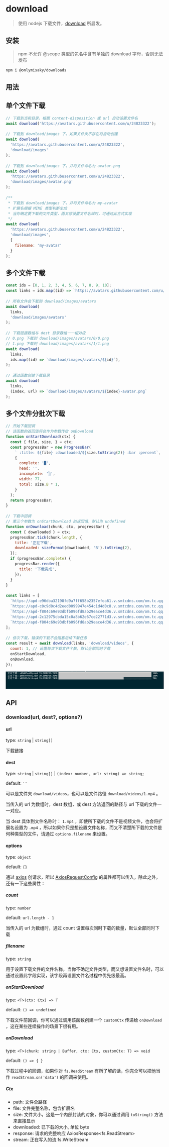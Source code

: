 # download 

> 使用 nodejs 下载文件，[download](https://github.com/kevva/download) 所启发。

## 安装

> npm 不允许 @scope 类型的包名中含有单独的 download 字母，否则无法发布

```bash
npm i @onlymisaky/downloads
```

## 用法

## 单个文件下载

```js
// 下载到当前目录，根据 content-disposition 或 url 自动设置文件名
await download('https://avatars.githubusercontent.com/u/24823322');

// 下载到 download/images 下，如果文件夹不存在将自动创建
await download(
  'https://avatars.githubusercontent.com/u/24823322',
  'download/images'
);

// 下载到 download/images 下，并将文件命名为 avatar.png
await download(
  'https://avatars.githubusercontent.com/u/24823322',
  'download/images/avatar.png'
);

/**
 * 下载到 download/images 下，并将文件命名为 my-avatar 
 * 扩展名根据 MIME 类型判断生成
 * 当你确定要下载的文件类型，而又想设置文件名城时，可通过此方式实现
 */
await download(
  'https://avatars.githubusercontent.com/u/24823322',
  'download/images',
  {
    filename: 'my-avatar'
  }
);
```

## 多个文件下载

```js
const ids = [0, 1, 2, 3, 4, 5, 6, 7, 8, 9, 10];
const links = ids.map((id) => `https://avatars.githubusercontent.com/u/${id}`);

// 所有文件会下载到 download/images/avatars
await download(
  links,
  'download/images/avatars'
);

// 下载链接数组与 dest 目录数组一一相对应
// 0.png 下载到 download/images/avatars/0/0.png
// 1.png 下载到 download/images/avatars/1/1.png
await download(
  links,
  ids.map((id) => `download/images/avatars/${id}`),
);

// 通过函数创建下载目录
await download(
  links,
  (index, url) => `download/images/avatars/${index}-avatar.png`
);
```

## 多个文件分批次下载

```js
// 开始下载回调
// 该函数的返回值将会作为参数传给 onDownload 
function onStartDownload(ctx) {
  const { file, size, } = ctx;
  const progressBar = new ProgressBar(
    ` :title: ${file} :downloaded/${size.toString(2)} :bar :percent`,
    {
      complete: '█',
      head: '',
      incomplete: '░',
      width: 77,
      total: size.B * 1,
    }
  );
  return progressBar;
}

// 下载中回调
// 第三个参数为 onStartDownload 的返回值，默认为 undefined
function onDownload(chunk, ctx, progressBar) {
  const { downloaded } = ctx;
  progressBar.tick(chunk.length, {
    title: '正在下载',
    downloaded: sizeFormat(downloaded, 'B').toString(2),
  });
  if (progressBar.complete) {
    progressBar.render({
      title: '下载完成',
    });
  }
}

const links = [
  `https://apd-e96dba32198fd9a7ff658b2357efea61.v.smtcdns.com/om.tc.qq.com/A8hDaWf1osY5MDop3VsOp-IeUYRIMBOnVKoJeAi_XQ1o/uwMROfz2r5zEIaQXGdGnC2dfJ6norVr71SyOzMWdO4L-7R5f/e0946fex05p.p701.1.mp4?sdtfrom=v1103&guid=f5af37cdf07f1e1d560b5cd23e367c1e&vkey=FF0242DB2CB3240FDC60220B6A7A2CC267F9094144DF31D4371DEF31D0028FA5C20A1B6ACE59C11A266727D0E89F81C1D6EE9987316A0362A1C3F5B77620FFC5A26C7852577D1F9E3CA23B9D8C8BE901453F90CA3015924ABBD0AED6E0ABE64CC545A28F6FFEB35B9D67C9CC7CAC1C3402FEE98DF2359E7971E7D06A40EA7AC4CC58D639590295CA#t=66`,
  `https://apd-c0c9d0c4d2eed0099947e454c1d4d0c8.v.smtcdns.com/om.tc.qq.com/APDs9CNNE5GchhAu3vkv8c7-x5R--P6ExNhrWWMMNXio/uwMROfz2r5zCIaQXGdGnC2dfJ6nY7Lpd3nJnZkkgeq3pDuzz/p0954rf9xk2.p701.1.mp4?sdtfrom=v1103&guid=f5af37cdf07f1e1d560b5cd23e367c1e&vkey=6A1A6BA1B60288BA00A701E0A44D0B1DCAA5C9E3175E7E4B207A500CDA160E2679B4CE27013C203AAAB2C3DC38CDDFF79D2EE7334970D2CE33BC67A5B76C24445CFDE6952E4BD9EEF29A54166EFAAB0B20578895B7BE90F9D89C5FF384A7E750F5AA6D16D53693828F80DF03134F0B89ACCEB628FC9A5CF5AC51038244A80AA3141C0246BFA0D576`,
  `https://apd-f804c69e93dbfb096fd8ab29eace4d36.v.smtcdns.com/om.tc.qq.com/AXgd5ZrpwmFjMTNRQPWqw6CAJlPD5HA9SpP6MH_IV09k/uwMROfz2r5zEIaQXGdGnC2dfJ6norVr71SyOzMWdO4L-7R5f/k09533c9crb.p701.1.mp4?sdtfrom=v1103&guid=f5af37cdf07f1e1d560b5cd23e367c1e&vkey=7FD8CFCB6FB049E2F087CED1C3352C382F5FA459E976DC1E4A4AB3A67059D0B1F2253C92011CD51ED9CAFAD8D5C3E36290F760F723C087B9658803B64F4013BECACD556691830599938B5DDE105EEFECB8CDF4F1FE078589F1F524DD2F3865B1B7FD31D24A739C184FCC10A494A82CD574AC18C0BF3951352FC55D50378A4D66CB2179E7F56828A5`,
  `https://apd-2c12975cbda15c0a8b62e67ce22771d3.v.smtcdns.com/om.tc.qq.com/AFWgM5kxWm5Fovex9ntT7XqzfoMO6dTb-ouW2rExxyH4/uwMROfz2r5zCIaQXGdGnC2dfJ6nY7Lpd3nJnZkkgeq3pDuzz/b0951bo9gn4.p701.1.mp4?sdtfrom=v1103&guid=f5af37cdf07f1e1d560b5cd23e367c1e&vkey=AAB8FE1F40CC693ED8B696A82AE39549A436F7EE84118758D5E8BFDBD8BEF32FAABE6A415A7951706B18D9F82B426605F82332A460D860BE85802AFEC5E5278FCC51D7534CE41FD9872CC42EA27A7F5B911B859A71BF0918E683011DE6CDF1C95FCB07A3E0ABC4EB31F04F3FC1A729F2EE20C8B2C753FA27B09C99AC80A8499B0AA389D94F51CE5A`,
  `https://apd-f804c69e93dbfb096fd8ab29eace4d36.v.smtcdns.com/om.tc.qq.com/AK4kFPfiXi76JvUdzvkOkysCrcpDt4VCWFUJ5OvcLp-A/uwMROfz2r5zEIaQXGdGnC2dfJ6norVr71SyOzMWdO4L-7R5f/o09477tn9cc.p701.1.mp4?sdtfrom=v1103&guid=f5af37cdf07f1e1d560b5cd23e367c1e&vkey=46B752F97627A54D21C3A05C16338D5A9B90F6A1A1C6B16E8833ECD853D4CD2BD09A7C036C757E8C63E3DCA1A853D788E31BB8C25D9A6AF61899AF2DE31D68E6442CC53E5F82270443EE05544010FE4E9D01D6ACA75B4E2A17ED356163921F6E6954A79901CEFAACDD2DFC22605879FA0D2B885422DA437F7E1562250FA851410DA7ED353F05E91D`
];

// 依次下载，错误的下载不会阻塞后续下载任务
const result = await download(links, 'download/videos', {
  count: 1, // 设置每次下载文件个数，默认全部同时下载
  onStartDownload,
  onDownload,
});
```
![downloading](examples/downloading.png)

## API

###  download(url, dest?, options?)

#### url

type: `string` | `string[]`

下载链接

#### dest

type: `string` | `string[]` | `(index: number, url: string) => string;`

default: `''`

可以是文件夹 `download/videos`，也可以是文件路径 `download/videos/1.mp4` 。

当传入的 url 为数组时，dest 数组，或 dest 方法返回的路径与 url 下载的文件一一对应。

当 dest 具体到文件名称时： `1.mp4` ，即使所下载的文件不是视频文件，也会将扩展名设置为 `.mp4` ，所以如果你只是想设置文件名称，而又不清楚所下载的文件是何种类型的文件，请通过 `options.filename` 来设置。

#### options

type: `object`

default: `{}`

通过 [axios](https://github.com/axios/axios) 创请求，所以 [AxiosRequestConfig](https://github.com/axios/axios#request-config) 的属性都可以传入，除此之外，还有一下这些属性：

##### count

type: `number`

default: `url.length - 1`

当传入的 url 为数组时，通过 count 设置每次同时下载的数量，默认全部同时下载

##### filename

type: `string`

用于设置下载文件的文件名称，当你不确定文件类型，而又想设置文件名时，可以通过设置此字段实现，该字段再设置文件名过程中优先级最高。

##### onStartDownload

type: `<T>(ctx: Ctx) => T`

default: `() => undefined`

下载文件前回调，你可以通过调用该函数创建一个 `customCtx` 传递给 `onDownload` ，这在某些连续操作的场景下很有用。

##### onDownload

type: `<T>(chunk: string | Buffer, ctx: Ctx, customCtx: T) => void`

default: `() => { }`

下载过程中的回调，如果你对 `fs.ReadStream` 有所了解的话，你完全可以把他当作 `readStream.on('data')` 的回调来使用。

##### Ctx
- path: 文件全路径
- file: 文件完整名称，包含扩展名
- size: 文件大小，这是一个内部封装的对象，你可以通过调用 `toString()` 方法来直接显示
- downloaded: 已下载的大小, 单位 byte
- response: 请求的完整响应 AxiosResponse<fs.ReadStream>
- stream: 正在写入的流 fs.WriteStream
